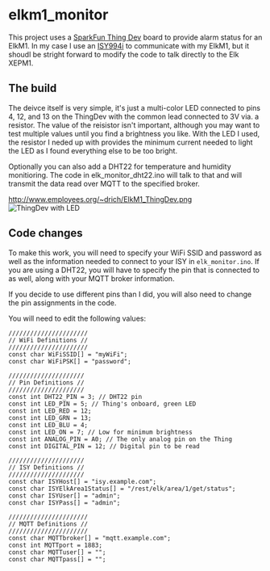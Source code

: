 # elkm1_monitor

This project uses a [SparkFun Thing Dev] board to provide alarm status for an ElkM1. In my case I use an [ISY994i] to communicate with my ElkM1, but it shoudl be stright forward to modify the code to talk directly to the Elk XEPM1.

## The build

The deivce itself is very simple, it's just a multi-color LED connected to pins 4, 12, and 13 on the ThingDev with the common lead connected to 3V via. a resistor. The value of the reisistor isn't important, although you may want to test multiple values until you find a brightness you like. With the LED I used, the resistor I neded up with provides the minimum current needed to light the LED as I found everything else to be too bright.

Optionally you can also add a DHT22 for temperature and humidity monitioring. The code in elk_monitor_dht22.ino will talk to that and will transmit the data read over MQTT to the specified broker.

http://www.employees.org/~drich/ElkM1_ThingDev.png
![ThingDev with LED](http://banjo.employees.org/~drich/ElkM1_ThingDev_256x290.png)

## Code changes

To make this work, you will need to specify your WiFi SSID and password as well as the information needed to connect to your ISY in `elk_monitor.ino`. If you are using a DHT22, you will have to specify the pin that is connected to as well, along with your MQTT broker information.

If you decide to use different pins than I did, you will also need to change the pin assignments in the code.

You will need to edit the following values:
```
//////////////////////
// WiFi Definitions //
//////////////////////
const char WiFiSSID[] = "myWiFi";
const char WiFiPSK[] = "password";

/////////////////////
// Pin Definitions //
/////////////////////
const int DHT22_PIN = 3; // DHT22 pin
const int LED_PIN = 5; // Thing's onboard, green LED
const int LED_RED = 12;
const int LED_GRN = 13;
const int LED_BLU = 4;
const int LED_ON = 7; // Low for minimum brightness
const int ANALOG_PIN = A0; // The only analog pin on the Thing
const int DIGITAL_PIN = 12; // Digital pin to be read

/////////////////////
// ISY Definitions //
/////////////////////
const char ISYHost[] = "isy.example.com";
const char ISYElkArea1Status[] = "/rest/elk/area/1/get/status";
const char ISYUser[] = "admin";
const char ISYPass[] = "admin";

//////////////////////
// MQTT Definitions //
//////////////////////
const char MQTTbroker[] = "mqtt.example.com";
const int MQTTport = 1883;
const char MQTTuser[] = "";
const char MQTTpass[] = "";
```

[ElkM1]: https://www.elkproducts.com/m1_controls.html
[SparkFun Thing Dev]: https://www.sparkfun.com/products/13711
[ISY994i]: https://www.universal-devices.com/residential/isy994i-series/
